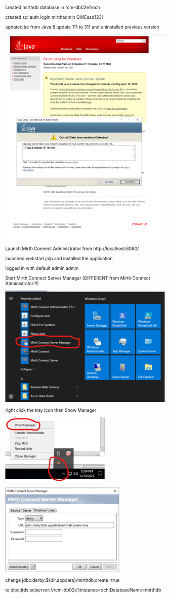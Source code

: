 created mirthdb database in rcm-db02e1\och

created sql auth login mirthadmin QWEasd123!

updated jre from Java 8 update 111 to 311 and uninstalled previous version

![image.png](/.attachments/image-d8781182-c4bb-47a3-bb2a-a9ffcc6d7ea5.png)

Launch Mirth Connect Administrator from http://localhost:8080/

launched webstart.jnlp and installed the application

logged in with default admin admin

Start Mirth Connect Server Manager (DIFFERENT from Mirth Connect Administrator!!!)

![image.png](/.attachments/image-2f652e1c-d59b-4ec9-a4bb-3e878cb4e3ba.png)

right click the tray icon then Show Manager

![image.png](/.attachments/image-4c6310e5-aaea-4d15-9b0d-c0da63eb66fa.png)

![image.png](/.attachments/image-7e143b1f-2e93-4473-9305-e6c14e5613e8.png)

change jdbc:derby:${dir.appdata}/mirthdb;create=true

to jdbc:jtds:sqlserver://rcm-db02e1;instance=och;DatabaseName=mirthdb